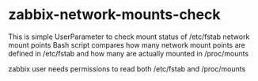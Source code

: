 # zabbix-network-mounts-check

This is simple UserParameter to check mount status of /etc/fstab network mount points
Bash script compares how many network mount points are defined in /etc/fstab and how many are actually mounted in /proc/mounts

zabbix user needs permissions to read both /etc/fstab and /proc/mounts
